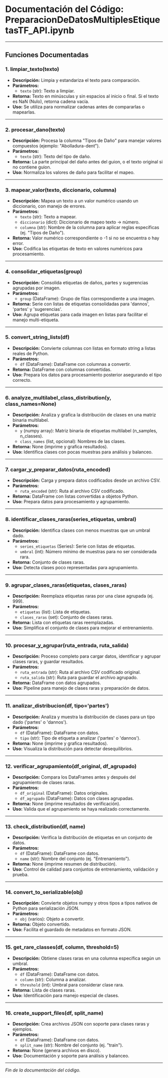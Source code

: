 # Documentación del Código: PreparacionDeDatosMultiplesEtiquetasTF_API.ipynb

---

## Funciones Documentadas

### 1. limpiar_texto(texto)

- **Descripción:** Limpia y estandariza el texto para comparación.
- **Parámetros:**
  - `texto` (str): Texto a limpiar.
- **Retorna:** Texto en minúsculas y sin espacios al inicio o final. Si el texto es NaN (Nulo), retorna cadena vacía.
- **Uso:** Se utiliza para normalizar cadenas antes de compararlas o mapearlas.

---

### 2. procesar_dano(texto)

- **Descripción:** Procesa la columna "Tipos de Daño" para manejar valores compuestos (ejemplo: "Abolladura-dent").
- **Parámetros:**
  - `texto` (str): Texto del tipo de daño.
- **Retorna:** La parte principal del daño antes del guion, o el texto original si no contiene guion.
- **Uso:** Normaliza los valores de daño para facilitar el mapeo.

---

### 3. mapear_valor(texto, diccionario, columna)

- **Descripción:** Mapea un texto a un valor numérico usando un diccionario, con manejo de errores.
- **Parámetros:**
  - `texto` (str): Texto a mapear.
  - `diccionario` (dict): Diccionario de mapeo texto -> número.
  - `columna` (str): Nombre de la columna para aplicar reglas específicas (ej. "Tipos de Daño").
- **Retorna:** Valor numérico correspondiente o -1 si no se encuentra o hay error.
- **Uso:** Codifica las etiquetas de texto en valores numéricos para procesamiento.

---

### 4. consolidar_etiquetas(group)

- **Descripción:** Consolida etiquetas de daños, partes y sugerencias agrupadas por imagen.
- **Parámetros:**
  - `group` (DataFrame): Grupo de filas correspondiente a una imagen.
- **Retorna:** Serie con listas de etiquetas consolidadas para 'dannos', 'partes' y 'sugerencias'.
- **Uso:** Agrupa etiquetas para cada imagen en listas para facilitar el manejo multi-etiqueta.

---

### 5. convert_string_lists(df)

- **Descripción:** Convierte columnas con listas en formato string a listas reales de Python.
- **Parámetros:**
  - `df` (DataFrame): DataFrame con columnas a convertir.
- **Retorna:** DataFrame con columnas convertidas.
- **Uso:** Prepara los datos para procesamiento posterior asegurando el tipo correcto.

---

### 6. analyze_multilabel_class_distribution(y, class_names=None)

- **Descripción:** Analiza y grafica la distribución de clases en una matriz binaria multilabel.
- **Parámetros:**
  - `y` (numpy array): Matriz binaria de etiquetas multilabel (n_samples, n_classes).
  - `class_names` (list, opcional): Nombres de las clases.
- **Retorna:** None (imprime y grafica resultados).
- **Uso:** Identifica clases con pocas muestras para análisis y balanceo.

---

### 7. cargar_y_preparar_datos(ruta_encoded)

- **Descripción:** Carga y prepara datos codificados desde un archivo CSV.
- **Parámetros:**
  - `ruta_encoded` (str): Ruta al archivo CSV codificado.
- **Retorna:** DataFrame con listas convertidas a objetos Python.
- **Uso:** Prepara datos para procesamiento y agrupamiento.

---

### 8. identificar_clases_raras(series_etiquetas, umbral)

- **Descripción:** Identifica clases con menos muestras que un umbral dado.
- **Parámetros:**
  - `series_etiquetas` (Series): Serie con listas de etiquetas.
  - `umbral` (int): Número mínimo de muestras para no ser considerada rara.
- **Retorna:** Conjunto de clases raras.
- **Uso:** Detecta clases poco representadas para agrupamiento.

---

### 9. agrupar_clases_raras(etiquetas, clases_raras)

- **Descripción:** Reemplaza etiquetas raras por una clase agrupada (ej. 999).
- **Parámetros:**
  - `etiquetas` (list): Lista de etiquetas.
  - `clases_raras` (set): Conjunto de clases raras.
- **Retorna:** Lista con etiquetas raras reemplazadas.
- **Uso:** Simplifica el conjunto de clases para mejorar el entrenamiento.

---

### 10. procesar_y_agrupar(ruta_entrada, ruta_salida)

- **Descripción:** Proceso completo para cargar datos, identificar y agrupar clases raras, y guardar resultados.
- **Parámetros:**
  - `ruta_entrada` (str): Ruta al archivo CSV codificado original.
  - `ruta_salida` (str): Ruta para guardar el archivo agrupado.
- **Retorna:** DataFrame con datos agrupados.
- **Uso:** Pipeline para manejo de clases raras y preparación de datos.

---

### 11. analizar_distribucion(df, tipo='partes')

- **Descripción:** Analiza y muestra la distribución de clases para un tipo dado ('partes' o 'dannos').
- **Parámetros:**
  - `df` (DataFrame): DataFrame con datos.
  - `tipo` (str): Tipo de etiqueta a analizar ('partes' o 'dannos').
- **Retorna:** None (imprime y grafica resultados).
- **Uso:** Visualiza la distribución para detectar desequilibrios.

---

### 12. verificar_agrupamiento(df_original, df_agrupado)

- **Descripción:** Compara los DataFrames antes y después del agrupamiento de clases raras.
- **Parámetros:**
  - `df_original` (DataFrame): Datos originales.
  - `df_agrupado` (DataFrame): Datos con clases agrupadas.
- **Retorna:** None (imprime resultados de verificación).
- **Uso:** Valida que el agrupamiento se haya realizado correctamente.

---

### 13. check_distribution(df, name)

- **Descripción:** Verifica la distribución de etiquetas en un conjunto de datos.
- **Parámetros:**
  - `df` (DataFrame): DataFrame con datos.
  - `name` (str): Nombre del conjunto (ej. "Entrenamiento").
- **Retorna:** None (imprime resumen de distribución).
- **Uso:** Control de calidad para conjuntos de entrenamiento, validación y prueba.

---

### 14. convert_to_serializable(obj)

- **Descripción:** Convierte objetos numpy y otros tipos a tipos nativos de Python para serialización JSON.
- **Parámetros:**
  - `obj` (varios): Objeto a convertir.
- **Retorna:** Objeto convertido.
- **Uso:** Facilita el guardado de metadatos en formato JSON.

---

### 15. get_rare_classes(df, column, threshold=5)

- **Descripción:** Obtiene clases raras en una columna específica según un umbral.
- **Parámetros:**
  - `df` (DataFrame): DataFrame con datos.
  - `column` (str): Columna a analizar.
  - `threshold` (int): Umbral para considerar clase rara.
- **Retorna:** Lista de clases raras.
- **Uso:** Identificación para manejo especial de clases.

---

### 16. create_support_files(df, split_name)

- **Descripción:** Crea archivos JSON con soporte para clases raras y ejemplos.
- **Parámetros:**
  - `df` (DataFrame): DataFrame con datos.
  - `split_name` (str): Nombre del conjunto (ej. "train").
- **Retorna:** None (genera archivos en disco).
- **Uso:** Documentación y soporte para análisis y balanceo.

---

*Fin de la documentación del código.*
